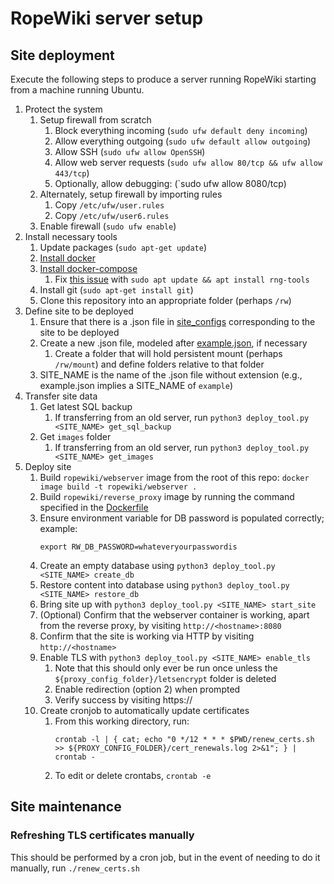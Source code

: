 # RopeWiki server setup

## Site deployment
Execute the following steps to produce a server running RopeWiki starting from a machine running Ubuntu.

1. Protect the system
    1. Setup firewall from scratch
        1. Block everything incoming (`sudo ufw default deny incoming`)
        1. Allow everything outgoing (`sudo ufw default allow outgoing`)
        1. Allow SSH (`sudo ufw allow OpenSSH`)
        1. Allow web server requests (`sudo ufw allow 80/tcp && ufw allow 443/tcp`)
        1. Optionally, allow debugging: (`sudo ufw allow 8080/tcp)
    1. Alternately, setup firewall by importing rules
        1. Copy `/etc/ufw/user.rules`
        1. Copy `/etc/ufw/user6.rules`
    1. Enable firewall (`sudo ufw enable`)
1. Install necessary tools
    1. Update packages (`sudo apt-get update`)
    1. [Install docker](https://docs.docker.com/engine/install/ubuntu/#install-using-the-repository)
    1. [Install docker-compose](https://docs.docker.com/compose/install/#install-compose-on-linux-systems)
        1. Fix [this issue](https://github.com/docker/compose/issues/6931) with `sudo apt update && apt install rng-tools`
    1. Install git (`sudo apt-get install git`)
    1. Clone this repository into an appropriate folder (perhaps `/rw`)
1. Define site to be deployed
    1. Ensure that there is a .json file in [site_configs](site_configs) corresponding to the site to be deployed
    1. Create a new .json file, modeled after [example.json](site_configs/example.json), if necessary
        1. Create a folder that will hold persistent mount (perhaps `/rw/mount`) and define folders relative to that folder
    1. SITE_NAME is the name of the .json file without extension (e.g., example.json implies a SITE_NAME of `example`)
1. Transfer site data
    1. Get latest SQL backup
        1. If transferring from an old server, run `python3 deploy_tool.py <SITE_NAME> get_sql_backup`
    1. Get `images` folder
        1. If transferring from an old server, run `python3 deploy_tool.py <SITE_NAME> get_images`
1. Deploy site
    1. Build `ropewiki/webserver` image from the root of this repo: `docker image build -t ropewiki/webserver .`
    1. Build `ropewiki/reverse_proxy` image by running the command specified in the [Dockerfile](reverse_proxy/Dockerfile)
    1. Ensure environment variable for DB password is populated correctly; example:
       ```shell
       export RW_DB_PASSWORD=whateveryourpasswordis
       ```
    1. Create an empty database using `python3 deploy_tool.py <SITE_NAME> create_db`
    1. Restore content into database using `python3 deploy_tool.py <SITE_NAME> restore_db`
    1. Bring site up with `python3 deploy_tool.py <SITE_NAME> start_site`
    1. (Optional) Confirm that the webserver container is working, apart from the reverse proxy, by visiting `http://<hostname>:8080`
    1. Confirm that the site is working via HTTP by visiting `http://<hostname>`
    1. Enable TLS with `python3 deploy_tool.py <SITE_NAME> enable_tls`
        1. Note that this should only ever be run once unless the `${proxy_config_folder}/letsencrypt` folder is deleted
        1. Enable redirection (option 2) when prompted
        1. Verify success by visiting https://<hostname>
    1. Create cronjob to automatically update certificates
        1. From this working directory, run:
            ```
            crontab -l | { cat; echo "0 */12 * * * $PWD/renew_certs.sh >> ${PROXY_CONFIG_FOLDER}/cert_renewals.log 2>&1"; } | crontab -
            ```
        1. To edit or delete crontabs, `crontab -e`

## Site maintenance
### Refreshing TLS certificates manually
This should be performed by a cron job, but in the event of needing to do it
manually, run `./renew_certs.sh`
